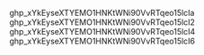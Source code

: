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
ghp_xYkEyseXTYEMO1HNKtWNi90VvRTqeo15lcI2
ghp_xYkEyseXTYEMO1HNKtWNi90VvRTqeo15lcI4
ghp_xYkEyseXTYEMO1HNKtWNi90VvRTqeo15lcI6
